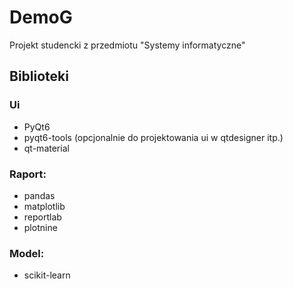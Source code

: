 # DemoG

Projekt studencki z przedmiotu "Systemy informatyczne"

## Biblioteki

### Ui

- PyQt6
- pyqt6-tools (opcjonalnie do projektowania ui w qtdesigner itp.)
- qt-material

### Raport:

- pandas
- matplotlib
- reportlab
- plotnine

### Model:

- scikit-learn


